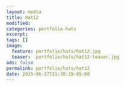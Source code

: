 ```yaml
---
layout: media
title: Hat12
modified:
categories: portfolio-hats
excerpt:
tags: []
image:
  feature: portfolio/hats/hat12.jpg
  teaser:  portfolio/hats/hat12-teaser.jpg
ads: false
permalink: portfolio/hats/hat12
date: 2015-06-27T21:30:19-05:00
---
```



